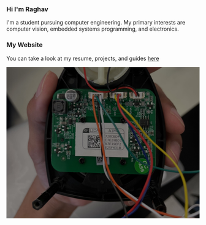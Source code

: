 ### Hi I'm Raghav

<!--
**MythicalCow/MythicalCow** is a ✨ _special_ ✨ repository because its `README.md` (this file) appears on your GitHub profile.

Here are some ideas to get you started:

- 🔭 I’m currently working on ...
- 🌱 I’m currently learning ...
- 👯 I’m looking to collaborate on ...
- 🤔 I’m looking for help with ...
- 💬 Ask me about ...
- 📫 How to reach me: ...
- 😄 Pronouns: ...
- ⚡ Fun fact: ...
-->

I'm a student pursuing computer engineering. My primary interests are computer vision, embedded systems programming, and electronics.

### My Website

You can take a look at my resume, projects, and guides [here](https://mythicalcow.github.io/)


![image](lidar.jpg)
